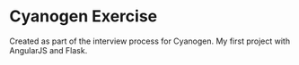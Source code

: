 Cyanogen Exercise
=================

Created as part of the interview process for Cyanogen.  My first project with AngularJS and Flask.
